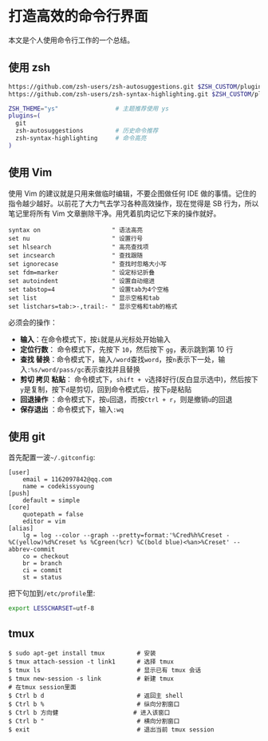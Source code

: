 # 打造高效的命令行界面

本文是个人使用命令行工作的一个总结。

## 使用 zsh

```bash
https://github.com/zsh-users/zsh-autosuggestions.git $ZSH_CUSTOM/plugins/zsh-autosuggestions
https://github.com/zsh-users/zsh-syntax-highlighting.git $ZSH_CUSTOM/plugins/zsh-syntax-highlighting
```

```zsh
ZSH_THEME="ys"                # 主题推荐使用 ys
plugins=(
  git
  zsh-autosuggestions         # 历史命令推荐
  zsh-syntax-highlighting     # 命令高亮
)
```

## 使用 Vim

使用 Vim 的建议就是只用来做临时编辑，不要企图做任何 IDE 做的事情。记住的指令越少越好。以前花了大力气去学习各种高效操作，现在觉得是 SB 行为，所以笔记里将所有 Vim 文章删除干净。用凭着肌肉记忆下来的操作就好。

```.vimrc
syntax on                    " 语法高亮
set nu                       " 设置行号
set hlsearch                 " 高亮查找项
set incsearch                " 查找跟随
set ignorecase               " 查找时忽略大小写
set fdm=marker               " 设定标记折叠
set autoindent               " 设置自动缩进
set tabstop=4                " 设置tab为4个空格
set list                     " 显示空格和tab
set listchars=tab:>-,trail:- " 显示空格和tab的格式
```

必须会的操作：

- **输入**：在命令模式下，按`i`就是从光标处开始输入
- **定位行数**： 命令模式下，先按下 `10`，然后按下 `gg`，表示跳到第 10 行
- **查找 替换**：命令模式下，输入`/word`查找`word`，按`n`表示下一处，输入`:%s/word/pass/gc`表示查找并且替换
- **剪切 拷贝 粘贴**： 命令模式下，`shift + v`选择好行(反白显示选中)，然后按下`y`是复制，按下`d`是剪切，回到命令模式后，按下`p`是粘贴
- **回退操作** ：命令模式下，按`u`回退，而按`Ctrl + r`，则是撤销`u`的回退
- **保存退出** ：命令模式下，输入`:wq`

## 使用 git

首先配置一波`~/.gitconfig`:

```
[user]
	email = 1162097842@qq.com
	name = codekissyoung
[push]
    default = simple
[core]
	quotepath = false
	editor = vim
[alias]
	lg = log --color --graph --pretty=format:'%Cred%h%Creset -%C(yellow)%d%Creset %s %Cgreen(%cr) %C(bold blue)<%an>%Creset' --abbrev-commit
	co = checkout
	br = branch
	ci = commit
	st = status
```

把下句加到`/etc/profile`里:

```bash
export LESSCHARSET=utf-8
```

## tmux

```
$ sudo apt-get install tmux         # 安装
$ tmux attach-session -t link1      # 选择 tmux
$ tmux ls                           # 显示已有 tmux 会话
$ tmux new-session -s link          # 新建 tmux
# 在tmux session里面
$ Ctrl b d                          # 返回主 shell
$ Ctrl b %                          # 纵向分割窗口
$ Ctrl b 方向健                     # 进入该窗口
$ Ctrl b "                          # 横向分割窗口
$ exit                              # 退出当前 tmux session
```
